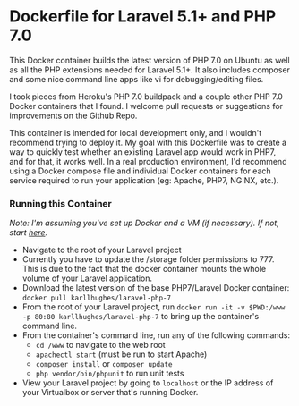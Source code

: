 # Dockerfile for Laravel 5.1+ and PHP 7.0

This Docker container builds the latest version of PHP 7.0 on Ubuntu as well as all the PHP extensions needed for Laravel 5.1+. It also includes composer and some nice command line apps like vi for debugging/editing files.

I took pieces from Heroku's PHP 7.0 buildpack and a couple other PHP 7.0 Docker containers that I found. I welcome pull requests or suggestions for improvements on the Github Repo.

This container is intended for local development only, and I wouldn't recommend trying to deploy it. My goal with this Dockerfile was to create a way to quickly test whether an existing Laravel app would work in PHP7, and for that, it works well. In a real production environment, I'd recommend using a Docker compose file and individual Docker containers for each service required to run your application (eg: Apache, PHP7, NGINX, etc.).

### Running this Container
*Note: I'm assuming you've set up Docker and a VM (if necessary). If not, 
start [here](https://docs.docker.com/engine/installation/).*

- Navigate to the root of your Laravel project
- Currently you have to update the /storage folder permissions to 777. This is due to the fact that the docker container mounts the whole volume of your Laravel application.
- Download the latest version of the base PHP7/Laravel Docker container: `docker pull karllhughes/laravel-php-7`
- From the root of your Laravel project, run `docker run -it -v $PWD:/www -p 80:80 karllhughes/laravel-php-7` to bring up the container's command line.
- From the container's command line, run any of the following commands:
    - `cd /www` to navigate to the web root
    - `apachectl start` (must be run to start Apache)
    - `composer install` or `composer update`
    - `php vendor/bin/phpunit` to run unit tests
- View your Laravel project by going to `localhost` or the IP address of your Virtualbox or server that's running Docker.
